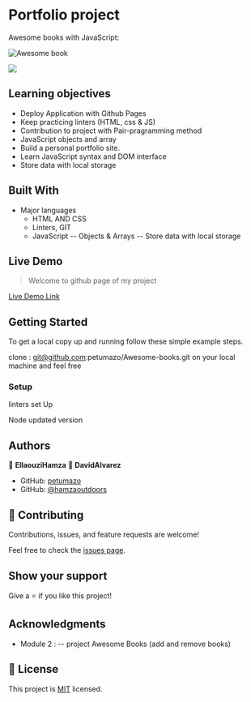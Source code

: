 # Portfolio project

Awesome books with JavaScript: 

![Awesome book](<img width="348" alt="readmeImage" src="https://user-images.githubusercontent.com/80895497/128790322-e9a59915-4677-479d-89f0-3224ebda0bbd.png">)


![](https://img.shields.io/badge/Microverse-blueviolet)


## Learning objectives
- Deploy Application with Github Pages
- Keep practicing linters (HTML, css & JS)
- Contribution to project with Pair-pragramming method
- JavaScript objects and array
- Build a personal portfolio site.
- Learn JavaScript syntax and DOM interface
- Store data with local storage


## Built With

- Major languages
  - HTML AND CSS
  - Linters, GIT
  - JavaScript
   -- Objects & Arrays
   -- Store data with local storage

## Live Demo 

> Welcome to github page of my project

[Live Demo Link](https://petumazo.github.io/Awesome-books/)

## Getting Started

To get a local copy up and running follow these simple example steps.

clone : git@github.com:petumazo/Awesome-books.git on your local machine and feel free

### Setup

linters set Up

Node updated version

## Authors

👤 **EllaouziHamza**
👤 **DavidAlvarez**

- GitHub: [petumazo](https://github.com/petumazo)
- GitHub: [@hamzaoutdoors](https://github.com/Hamzaoutdoors)


## 🤝 Contributing

Contributions, issues, and feature requests are welcome!

Feel free to check the [issues page](https://github.com/petumazo/Awesome-books/issues).

## Show your support

Give a ⭐️ if you like this project!

## Acknowledgments

- Module 2 : 
 -- project Awesome Books (add and remove books)



## 📝 License

This project is [MIT](https://github.com/git/git-scm.com/blob/main/MIT-LICENSE.txt) licensed.



